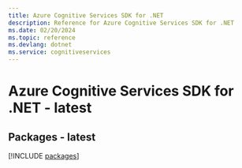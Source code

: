 ```yaml
---
title: Azure Cognitive Services SDK for .NET
description: Reference for Azure Cognitive Services SDK for .NET
ms.date: 02/20/2024
ms.topic: reference
ms.devlang: dotnet
ms.service: cognitiveservices
---
```

# Azure Cognitive Services SDK for .NET - latest
## Packages - latest
[!INCLUDE [packages](cognitive-services-index.md)]